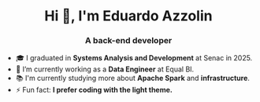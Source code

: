 <h1 align="center">Hi 👋, I'm Eduardo Azzolin</h1>
<h3 align="center">A back-end developer</h3>

* 🎓 I graduated in **Systems Analysis and Development** at Senac in 2025.
* 🔭 I’m currently working as a **Data Engineer** at Equal BI.
* 📚 I'm currently studying more about **Apache Spark** and **infrastructure**.
* ⚡ Fun fact: **I prefer coding with the light theme.**
